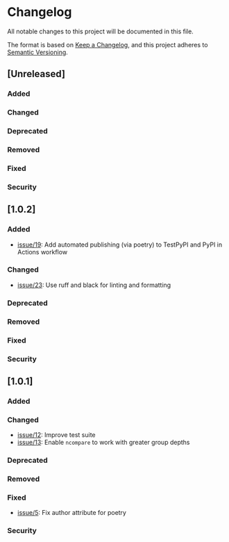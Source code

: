# Changelog
All notable changes to this project will be documented in this file.

The format is based on [Keep a Changelog](https://keepachangelog.com/en/1.0.0/),
and this project adheres to [Semantic Versioning](https://semver.org/spec/v2.0.0.html).

## [Unreleased]
### Added
### Changed
### Deprecated 
### Removed
### Fixed
### Security

## [1.0.2]
### Added
- [issue/19](https://github.com/nasa/ncompare/issues/19): Add automated publishing (via poetry) to TestPyPI and PyPI in Actions workflow
### Changed
- [issue/23](https://github.com/nasa/ncompare/issues/23): Use ruff and black for linting and formatting
### Deprecated 
### Removed
### Fixed
### Security

## [1.0.1]
### Added
### Changed
- [issue/12](https://github.com/nasa/ncompare/issues/12): Improve test suite
- [issue/13](https://github.com/nasa/ncompare/issues/13): Enable `ncompare` to work with greater group depths
### Deprecated 
### Removed
### Fixed
- [issue/5](https://github.com/nasa/ncompare/issues/5): Fix author attribute for poetry
### Security
